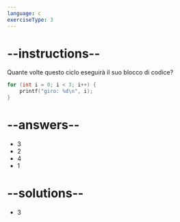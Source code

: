 ```yaml
---
language: c
exerciseType: 3
---
```


# --instructions--

Quante volte questo ciclo eseguirà il suo blocco di codice?
```c
for (int i = 0; i < 3; i++) {
	printf("giro: %d\n", i);
}
```

# --answers--

- 3
- 2
- 4
- 1

# --solutions--

- 3
